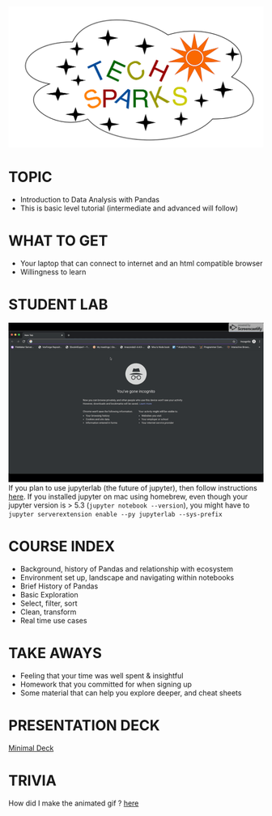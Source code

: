 ![TechSparks](Techsparks-TS-cloud-logo-new.png)
# TOPIC
- Introduction to Data Analysis with Pandas
- This is basic level tutorial (intermediate and advanced will follow)

# WHAT TO GET
- Your laptop that can connect to internet and an html compatible browser 
- Willingness to learn

# STUDENT LAB
![Labs](techsparks_jupyterhub.gif)  
If you plan to use jupyterlab (the future of jupyter), then follow instructions [here](https://jupyterlab.readthedocs.io/en/stable/getting_started/installation.html). If you installed jupyter on mac using homebrew, even though your jupyter version is > 5.3 (`jupyter notebook --version`), you might have to `jupyter serverextension enable --py jupyterlab --sys-prefix`

# COURSE INDEX
- Background, history of Pandas and relationship with ecosystem
- Environment set up, landscape and navigating within notebooks
- Brief History of Pandas
- Basic Exploration
- Select, filter, sort
- Clean, transform 
- Real time use cases

# TAKE AWAYS
- Feeling that your time was well spent & insightful
- Homework that you committed for when signing up
- Some material that can help you explore deeper, and cheat sheets 

# PRESENTATION DECK
[Minimal Deck](https://slides.com/machzqcq/deck-2)

# TRIVIA
How did I make the animated gif ? [here](https://gist.github.com/paulirish/b6cf161009af0708315c)